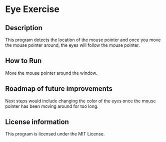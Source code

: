 # Eye Exercise

## Description
This program detects the location of the mouse pointer and once you move the mouse pointer around, the eyes will follow the mouse pointer.

## How to Run
Move the mouse pointer around the window.

## Roadmap of future improvements
Next steps would include changing the color of the eyes once the mouse pointer has been moving around for too long.

## License information
This program is licensed under the MIT License.
